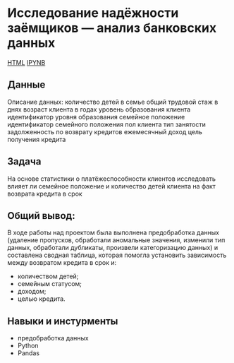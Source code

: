 #  **Исследование надёжности заёмщиков — анализ банковских данных**

[HTML]() 
[IPYNB]()

## **Данные**

Описание данных:
количество детей в семье
общий трудовой стаж в днях
возраст клиента в годах
уровень образования клиента
идентификатор уровня образования
семейное положение
идентификатор семейного положения
пол клиента
тип занятости
задолженность по возврату кредитов
ежемесячный доход
цель получения кредита

## **Задача**

На основе статистики о платёжеспособности клиентов исследовать влияет ли семейное положение и количество детей клиента на факт возврата кредита в срок

## **Общий вывод:**

В ходе работы над проектом была выполнена предобработка данных (удаление пропусков, обработали аномальные значения, изменили тип данных, обработали дубликаты, произвели категоризацию данных) и составлена сводная таблица, которая помогла установить зависимость между возвратом кредита в срок и:
- количеством детей;
- семейным статусом;
- доходом;
- целью кредита.

## **Навыки и инстурменты**

- предобработка данных
- Python
- Pandas
